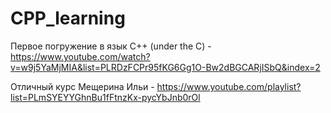 # CPP_learning

Первое погружение в язык С++ (under the C) - 
https://www.youtube.com/watch?v=w9j5YaMjMIA&list=PLRDzFCPr95fKG6Gg1O-Bw2dBGCARjISbQ&index=2


Отличный курс Мещерина Ильи - 
https://www.youtube.com/playlist?list=PLmSYEYYGhnBu1fFtnzKx-pycYbJnb0rOl

